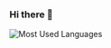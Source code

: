 ### Hi there 👋

![Most Used Languages](https://github-readme-stats.vercel.app/api/top-langs/?username=GabiBizdoc&theme=gruvbox&count_private=true&layout=compact)

